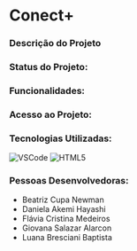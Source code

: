 # Conect+

### Descrição do Projeto


### Status do Projeto: 

### Funcionalidades:

### Acesso ao Projeto:

### Tecnologias Utilizadas:

![VSCode](https://img.shields.io/badge/VSCode-0078D4?style=for-the-badge&logo=visual%20studio%20code&logoColor=white) ![HTML5](https://img.shields.io/badge/html5-%23E34F26.svg?style=for-the-badge&logo=html5&logoColor=white)

### Pessoas Desenvolvedoras: 
- Beatriz Cupa Newman
- Daniela Akemi Hayashi
- Flávia Cristina Medeiros
- Giovana Salazar Alarcon
- Luana Bresciani Baptista
